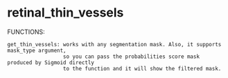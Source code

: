 # retinal_thin_vessels
FUNCTIONS:

    get_thin_vessels: works with any segmentation mask. Also, it supports mask_type argument,
                      so you can pass the probabilities score mask produced by Sigmoid directly
                      to the function and it will show the filtered mask.
